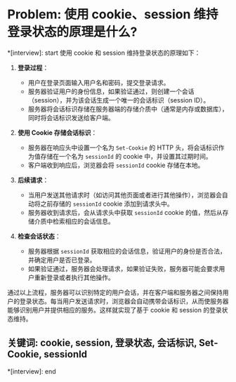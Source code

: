 # Problem: 使用 cookie、session 维持登录状态的原理是什么?

*[interview]: start
使用 cookie 和 session 维持登录状态的原理如下：

1. **登录过程**：
   - 用户在登录页面输入用户名和密码，提交登录请求。
   - 服务器验证用户的身份信息，如果验证通过，则创建一个会话（session），并为该会话生成一个唯一的会话标识（session ID）。
   - 服务器将会话标识存储在服务器端的存储介质中（通常是内存或数据库），同时将会话标识发送给客户端。

2. **使用 Cookie 存储会话标识**：
   - 服务器在响应头中设置一个名为 `Set-Cookie` 的 HTTP 头，将会话标识作为值存储在一个名为 `sessionId` 的 cookie 中，并设置其过期时间。
   - 客户端收到响应后，浏览器会将 `sessionId` cookie 存储在本地。

3. **后续请求**：
   - 当用户发送其他请求时（如访问其他页面或者进行其他操作），浏览器会自动将之前存储的 `sessionId` cookie 添加到请求头中。
   - 服务器收到请求后，会从请求头中获取 `sessionId` cookie 的值，然后从存储介质中检索相应的会话信息。

4. **检查会话状态**：
   - 服务器根据 `sessionId` 获取相应的会话信息，验证用户的身份是否合法，并确定用户是否已登录。
   - 如果验证通过，服务器会处理请求，如果验证失败，服务器可能会要求用户重新登录或者执行其他操作。

通过以上流程，服务器可以识别特定的用户会话，并在客户端和服务器之间保持用户的登录状态。每当用户发送请求时，浏览器会自动携带会话标识，从而使服务器能够识别用户并提供相应的服务。这样就实现了基于 cookie 和 session 的登录状态维持。

## 关键词: cookie, session, 登录状态, 会话标识, Set-Cookie, sessionId
*[interview]: end
